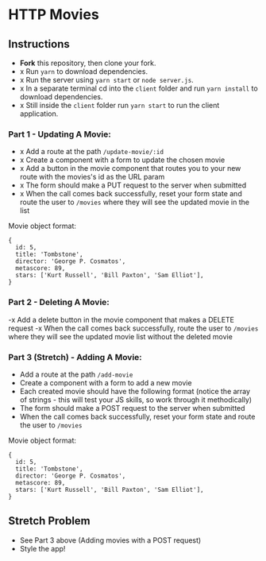 # HTTP Movies

## Instructions

- **Fork** this repository, then clone your fork.
- x Run `yarn` to download dependencies.
- x Run the server using `yarn start` or `node server.js`.
- x In a separate terminal cd into the `client` folder and run `yarn install` to download dependencies.
- x Still inside the `client` folder run `yarn start` to run the client application.

### Part 1 - Updating A Movie:

- x Add a route at the path `/update-movie/:id`
- x Create a component with a form to update the chosen movie
- x Add a button in the movie component that routes you to your new route with the movies's id as the URL param
- x The form should make a PUT request to the server when submitted
- x When the call comes back successfully, reset your form state and route the user to `/movies` where they will see the updated movie in the list

Movie object format:

```
{
  id: 5,
  title: 'Tombstone',
  director: 'George P. Cosmatos',
  metascore: 89,
  stars: ['Kurt Russell', 'Bill Paxton', 'Sam Elliot'],
}
```

### Part 2 - Deleting A Movie:

-x Add a delete button in the movie component that makes a DELETE request
-x When the call comes back successfully, route the user to `/movies` where they will see the updated movie list without the deleted movie

### Part 3 (Stretch) - Adding A Movie:

- Add a route at the path `/add-movie`
- Create a component with a form to add a new movie
- Each created movie should have the following format (notice the array of strings - this will test your JS skills, so work through it methodically)
- The form should make a POST request to the server when submitted
- When the call comes back successfully, reset your form state and route the user to `/movies`

Movie object format:

```
{
  id: 5,
  title: 'Tombstone',
  director: 'George P. Cosmatos',
  metascore: 89,
  stars: ['Kurt Russell', 'Bill Paxton', 'Sam Elliot'],
}
```

## Stretch Problem

- See Part 3 above (Adding movies with a POST request)
- Style the app!
